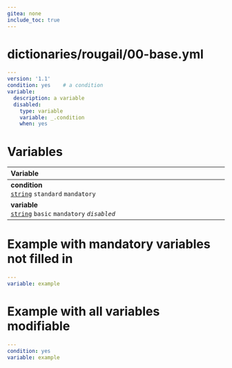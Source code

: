```yaml
---
gitea: none
include_toc: true
---
```

# dictionaries/rougail/00-base.yml

```yaml
---
version: '1.1'
condition: yes    # a condition
variable:
  description: a variable
  disabled:
    type: variable
    variable: _.condition
    when: yes
```
# Variables

| Variable&nbsp;&nbsp;&nbsp;&nbsp;&nbsp;&nbsp;&nbsp;&nbsp;&nbsp;&nbsp;&nbsp;&nbsp;&nbsp;&nbsp;&nbsp;&nbsp;&nbsp;&nbsp;&nbsp;&nbsp;&nbsp;&nbsp;&nbsp;&nbsp;&nbsp;&nbsp;&nbsp;&nbsp;&nbsp;&nbsp;&nbsp;&nbsp;&nbsp;&nbsp;&nbsp;&nbsp;&nbsp;&nbsp;&nbsp;&nbsp;&nbsp;&nbsp;&nbsp;&nbsp;&nbsp;&nbsp;&nbsp;&nbsp;&nbsp;&nbsp;&nbsp;&nbsp;&nbsp;&nbsp;&nbsp;&nbsp;&nbsp;&nbsp;&nbsp;&nbsp;&nbsp;&nbsp;&nbsp;&nbsp;&nbsp;&nbsp;&nbsp;&nbsp;&nbsp;&nbsp;&nbsp;&nbsp;&nbsp;&nbsp;&nbsp;&nbsp;&nbsp;&nbsp;&nbsp;&nbsp;&nbsp;&nbsp;&nbsp;&nbsp;&nbsp;&nbsp;&nbsp;&nbsp;&nbsp;&nbsp;&nbsp;&nbsp;&nbsp;&nbsp;&nbsp;&nbsp;&nbsp;&nbsp;&nbsp;&nbsp;&nbsp;&nbsp;&nbsp;&nbsp;&nbsp;&nbsp;&nbsp;&nbsp;   | Description&nbsp;&nbsp;&nbsp;&nbsp;&nbsp;&nbsp;&nbsp;&nbsp;&nbsp;&nbsp;&nbsp;&nbsp;&nbsp;&nbsp;&nbsp;&nbsp;&nbsp;&nbsp;&nbsp;&nbsp;&nbsp;&nbsp;&nbsp;&nbsp;&nbsp;&nbsp;&nbsp;&nbsp;&nbsp;&nbsp;&nbsp;&nbsp;&nbsp;&nbsp;&nbsp;&nbsp;&nbsp;&nbsp;&nbsp;&nbsp;&nbsp;&nbsp;&nbsp;&nbsp;&nbsp;&nbsp;&nbsp;&nbsp;&nbsp;&nbsp;&nbsp;&nbsp;&nbsp;&nbsp;&nbsp;&nbsp;&nbsp;&nbsp;&nbsp;&nbsp;&nbsp;&nbsp;&nbsp;&nbsp;&nbsp;&nbsp;&nbsp;&nbsp;&nbsp;&nbsp;&nbsp;&nbsp;&nbsp;&nbsp;&nbsp;&nbsp;&nbsp;&nbsp;&nbsp;&nbsp;&nbsp;&nbsp;&nbsp;&nbsp;&nbsp;&nbsp;&nbsp;&nbsp;&nbsp;&nbsp;&nbsp;&nbsp;&nbsp;&nbsp;&nbsp;&nbsp;&nbsp;&nbsp;&nbsp;&nbsp;&nbsp;&nbsp;&nbsp;&nbsp;&nbsp;   |
|------------------------------------------------------------------------------------------------------------------------------------------------------------------------------------------------------------------------------------------------------------------------------------------------------------------------------------------------------------------------------------------------------------------------------------------------------------------------------------------------------------------------------------------------------------------------------------------------------------------------------------------------------------------------------------|---------------------------------------------------------------------------------------------------------------------------------------------------------------------------------------------------------------------------------------------------------------------------------------------------------------------------------------------------------------------------------------------------------------------------------------------------------------------------------------------------------------------------------------------------------------------------------------------------------------------------------------------------------------------|
| **condition**<br/>[`string`](https://rougail.readthedocs.io/en/latest/variable.html#variables-types) `standard` `mandatory`                                                                                                                                                                                                                                                                                                                                                                                                                                                                                                                                                        | A condition.<br/>**Default**: yes                                                                                                                                                                                                                                                                                                                                                                                                                                                                                                                                                                                                                                   |
| **variable**<br/>[`string`](https://rougail.readthedocs.io/en/latest/variable.html#variables-types) `basic` `mandatory` _`disabled`_                                                                                                                                                                                                                                                                                                                                                                                                                                                                                                                                               | A variable.<br/>**Disabled**: when the variable "condition" has the value "yes".                                                                                                                                                                                                                                                                                                                                                                                                                                                                                                                                                                                    |


# Example with mandatory variables not filled in

```yaml
---
variable: example
```
# Example with all variables modifiable

```yaml
---
condition: yes
variable: example
```
